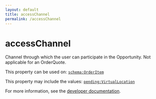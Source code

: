 ```yaml
---
layout: default
title: accessChannel
permalink: /accessChannel
---
```


# accessChannel
Channel through which the user can participate in the Opportunity. Not applicable for an OrderQuote.

This property can be used on: [`schema:OrderItem`](https://schema.org/OrderItem)

This property may include the values: [`pending:VirtualLocation`](https://pending.schema.org/VirtualLocation)

For more information, see the [developer documentation](https://developer.openactive.io/data-model/types/).